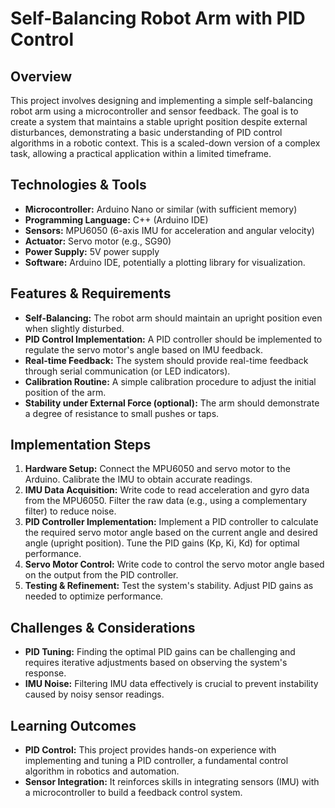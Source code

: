 # Self-Balancing Robot Arm with PID Control

## Overview
This project involves designing and implementing a simple self-balancing robot arm using a microcontroller and sensor feedback. The goal is to create a system that maintains a stable upright position despite external disturbances, demonstrating a basic understanding of PID control algorithms in a robotic context. This is a scaled-down version of a complex task, allowing a practical application within a limited timeframe.

## Technologies & Tools
- **Microcontroller:** Arduino Nano or similar (with sufficient memory)
- **Programming Language:** C++ (Arduino IDE)
- **Sensors:** MPU6050 (6-axis IMU for acceleration and angular velocity)
- **Actuator:** Servo motor (e.g., SG90)
- **Power Supply:** 5V power supply
- **Software:** Arduino IDE, potentially a plotting library for visualization.

## Features & Requirements
- **Self-Balancing:** The robot arm should maintain an upright position even when slightly disturbed.
- **PID Control Implementation:** A PID controller should be implemented to regulate the servo motor's angle based on IMU feedback.
- **Real-time Feedback:** The system should provide real-time feedback through serial communication (or LED indicators).
- **Calibration Routine:** A simple calibration procedure to adjust the initial position of the arm.
- **Stability under External Force (optional):**  The arm should demonstrate a degree of resistance to small pushes or taps.

## Implementation Steps
1. **Hardware Setup:** Connect the MPU6050 and servo motor to the Arduino.  Calibrate the IMU to obtain accurate readings.
2. **IMU Data Acquisition:** Write code to read acceleration and gyro data from the MPU6050. Filter the raw data (e.g., using a complementary filter) to reduce noise.
3. **PID Controller Implementation:** Implement a PID controller to calculate the required servo motor angle based on the current angle and desired angle (upright position).  Tune the PID gains (Kp, Ki, Kd) for optimal performance.
4. **Servo Motor Control:** Write code to control the servo motor angle based on the output from the PID controller.
5. **Testing & Refinement:** Test the system's stability. Adjust PID gains as needed to optimize performance.

## Challenges & Considerations
- **PID Tuning:** Finding the optimal PID gains can be challenging and requires iterative adjustments based on observing the system's response.
- **IMU Noise:** Filtering IMU data effectively is crucial to prevent instability caused by noisy sensor readings.

## Learning Outcomes
- **PID Control:**  This project provides hands-on experience with implementing and tuning a PID controller, a fundamental control algorithm in robotics and automation.
- **Sensor Integration:**  It reinforces skills in integrating sensors (IMU) with a microcontroller to build a feedback control system.

